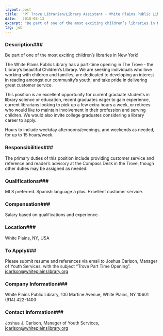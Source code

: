 ```yaml
---
layout: post
title:  "PT Trove Librarian/Library Assistant - White Plains Public Library"
date:   2018-08-13
excerpt: "Be part of one of the most exciting children’s libraries in New York! The White Plains Public Library has a part-time opening in The Trove - the Library’s beautiful Children’s Library. We are seeking individuals who love working with children and families; are dedicated to developing an interest in reading..."
tag: job
---
```


### Description###

Be part of one of the most exciting children’s libraries in New York!

The White Plains Public Library has a part-time opening in The Trove - the Library’s beautiful Children’s Library.  We are seeking individuals who love working with children and families; are dedicated to developing an interest in reading amongst our community’s youth; and take pride in delivering great customer service.  

This position is an excellent opportunity for current graduate students in library science or education, recent graduates eager to gain experience, current librarians looking to pick up a few extra hours a week, or retirees who would like to maintain involvement in their profession and serving children. We would also invite college graduates considering a library career to apply.
 
Hours to include weekday afternoons/evenings, and weekends as needed, for up to 15 hours/week.  


### Responsibilities###

The primary duties of this position include providing customer service and reference and reader’s advisory at the Compass Desk in the Trove, though other duties may be assigned as needed.


### Qualifications###

MLS preferred.  Spanish language a plus.  Excellent customer service.


### Compensation###

Salary based on qualifications and experience.


### Location###

White Plains, NY, USA




### To Apply###

Please submit resume and references via email to Joshua Carlson, Manager of Youth Services, with the subject “Trove Part Time Opening”.  jcarlson@whiteplainslibrary.org


### Company Information###

White Plains Public Library, 100 Martine Avenue, White Plains, NY 10601  (914) 422-1400


### Contact Information###

Joshua J. Carlson, Manager of Youth Services, jcarlson@whiteplainslibrary.org 

